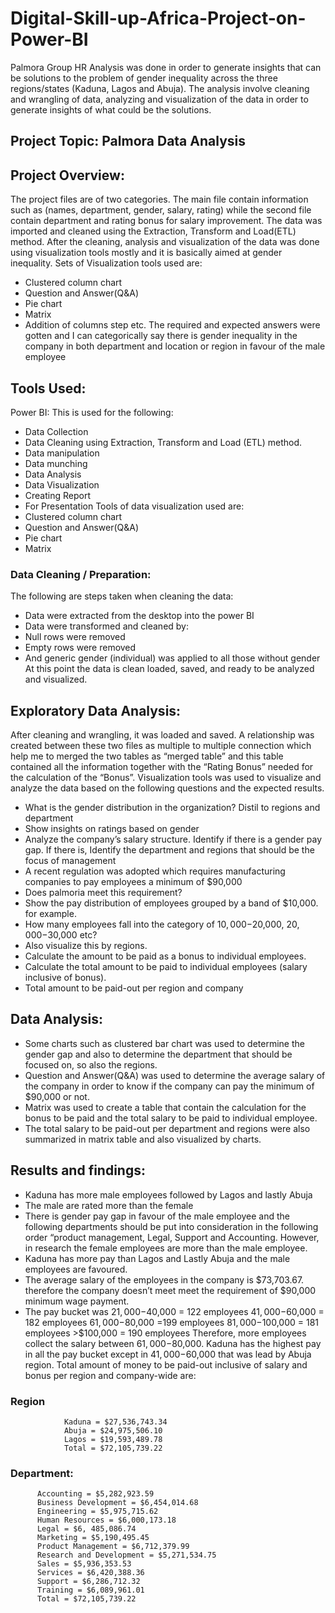# Digital-Skill-up-Africa-Project-on-Power-BI
Palmora Group HR Analysis was done in order to generate insights that can be solutions to the problem of gender inequality across the three regions/states (Kaduna, Lagos and Abuja). The analysis involve cleaning and wrangling of data, analyzing and visualization of the data in order to generate insights of what could  be the solutions.
## Project Topic: Palmora Data Analysis
## Project Overview: 
The project files are of two categories. The main file contain information such as (names, department, gender, salary, rating) while the second file contain department and rating bonus for salary improvement.
The data was imported and cleaned using the Extraction, Transform and Load(ETL) method. 
After the cleaning, analysis and visualization of the  data was done using visualization tools mostly and it is basically aimed at gender inequality.
Sets of Visualization tools used are:
- Clustered column chart
- Question and Answer(Q&A)
- Pie chart
- Matrix
- Addition of columns step etc.
The required and expected answers were gotten and I can categorically say there is gender inequality in the company in both department and location or region in favour of the male employee
## Tools Used:
Power BI: This is used for the following:
- Data Collection
- Data Cleaning using Extraction, Transform and Load (ETL) method.
- Data manipulation 
- Data munching
- Data Analysis
- Data Visualization
- Creating Report
- For Presentation
Tools of data visualization used are:
- Clustered column chart
- Question and Answer(Q&A)
- Pie chart
- Matrix
### Data Cleaning / Preparation:
The following are steps taken when cleaning the data:
- Data were extracted from the desktop into the power BI
- Data were transformed and cleaned by: 
- Null rows were removed
- Empty rows were removed
- And generic gender (individual) was applied to all those without gender
At this point the data is clean loaded, saved, and ready to be analyzed and visualized.
## Exploratory Data Analysis:
After cleaning and wrangling, it was loaded and saved. A relationship was created between these two files as multiple to multiple connection  which help me to merged the two tables as “merged table” and this table contained all the information together with the “Rating Bonus” needed for the calculation of the “Bonus”.
Visualization tools was used to visualize and analyze the data based on the following questions and the expected results. 
- What is the gender distribution in the organization? Distil to regions and department
- Show insights on ratings based on gender
- Analyze the company’s salary structure. Identify if there is a gender pay gap. If there is, Identify the department and regions that should be the focus of management
- A recent regulation was adopted which requires manufacturing companies to pay employees a minimum of $90,000
- Does palmoria meet this requirement?
- Show the pay distribution of employees grouped by a band of $10,000. for example.
- How many employees fall into the category of $10,000-$20,000, $20,000-$30,000 etc?
- Also visualize this by regions.
- Calculate the amount to be paid as a bonus to individual employees.
- Calculate the total amount to be paid to individual employees (salary inclusive of bonus).
- Total amount to be paid-out per region and company
## Data Analysis: 
- Some charts such as clustered bar chart was used to determine the gender gap and also to determine the department that should be focused on, so also the regions.
- Question and Answer(Q&A) was used to determine the average salary of the company in order to know if the company can pay the minimum of $90,000 or not.
- Matrix was used to create a table that contain the calculation for the bonus to be paid and the total salary to be paid to individual employee.
- The total salary to be paid-out per department and regions were also summarized in matrix table and also visualized by charts.

## Results and findings:
- Kaduna has more male employees followed by Lagos and lastly Abuja
- The male are rated more than the female
- There is gender pay gap in favour of the male employee and the following departments should be put into consideration in the following order “product management, Legal, Support and Accounting. However, in research the female employees are more than the male employee.
- Kaduna has more pay than Lagos and Lastly Abuja and the male employees are favoured.
- The average salary of the employees in the company is $73,703.67. therefore the company doesn’t meet meet the requirement of $90,000 minimum wage payment.
- The pay bucket was
        $21,000-$40,000 = 122 employees
        $41,000-$60,000 = 182 employees
         $61,000-$80,000 =199 employees
         $81,000-$100,000 = 181 employees
          >$100,000 = 190 employees
Therefore, more employees collect the salary between $61,000-$80,000.
Kaduna has the highest pay in all the pay bucket except in $41,000-$60,000 that was lead by Abuja region.
Total amount of money to be paid-out inclusive of salary and bonus per region and company-wide are:
 ### Region       
                Kaduna = $27,536,743.34
                Abuja = $24,975,506.10
                Lagos = $19,593,489.78
                Total = $72,105,739.22

### Department:
          Accounting = $5,282,923.59
          Business Development = $6,454,014.68
          Engineering = $5,975,715.62
          Human Resources = $6,000,173.18
          Legal = $6, 485,086.74
          Marketing = $5,190,495.45
          Product Management = $6,712,379.99
          Research and Development = $5,271,534.75
          Sales = $5,936,353.53
          Services = $6,420,388.36
          Support = $6,286,712.32
          Training = $6,089,961.01
          Total = $72,105,739.22

